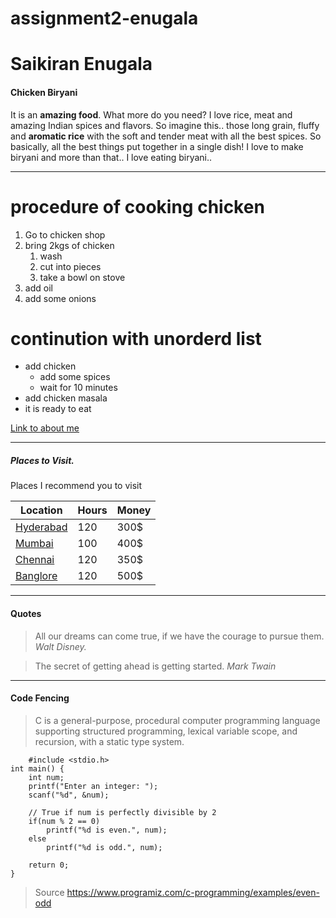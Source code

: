 # assignment2-enugala

# Saikiran Enugala #

#### Chicken Biryani

It is an **amazing food**. What more do you need? I love rice, meat and amazing Indian spices and flavors. So imagine this.. those long grain, fluffy and **aromatic rice** with the soft and tender meat with all the best spices. So basically, all the best things put together in a single dish!
I love to make biryani and more than that.. I love eating biryani..

***

# procedure of cooking chicken
1. Go to chicken shop
2. bring 2kgs of chicken
    1. wash 
    2. cut into pieces
    3. take a bowl on stove
1. add oil
2. add some onions
# continution with unorderd list
* add chicken 
    * add some spices
    * wait for 10 minutes
* add chicken masala
* it is ready to eat


[Link to about me ](AboutMe.md)

***

##### Places to Visit.

Places I recommend you to visit

| Location | Hours | Money|
|----------|-------|------|
| [Hyderabad](/images/hyderabad.jpg)| 120   | 300$ |
| [Mumbai](/images/mumbai.jpg)   | 100   | 400$ |
| [Chennai](/images/chennai.jpg)  | 120   | 350$  |
| [Banglore](/images/banglore.jpg) | 120   | 500$ |

***

#### Quotes

> All our dreams can come true, if we have the courage to pursue them. *Walt Disney.*

> The secret of getting ahead is getting started. *Mark Twain*

***


#### Code Fencing 

> C is a general-purpose, procedural computer programming language supporting structured programming, lexical variable scope, and recursion, with a static type system.

```
    #include <stdio.h>
int main() {
    int num;
    printf("Enter an integer: ");
    scanf("%d", &num);

    // True if num is perfectly divisible by 2
    if(num % 2 == 0)
        printf("%d is even.", num);
    else
        printf("%d is odd.", num);
    
    return 0;
}
```

> Source <https://www.programiz.com/c-programming/examples/even-odd>




